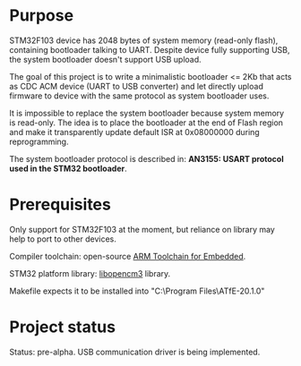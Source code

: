 # Purpose
STM32F103 device has 2048 bytes of system memory (read-only flash), containing bootloader talking to UART.
Despite device fully supporting USB, the system bootloader doesn't support USB upload.

The goal of this project is to write a minimalistic bootloader <= 2Kb that acts as CDC ACM device (UART to USB converter) and let directly upload firmware to device with the same protocol as system bootloader uses.

It is impossible to replace the system bootloader because system memory is read-only.
The idea is to place the bootloader at the end of Flash region and make it transparently update default ISR at 0x08000000 during reprogramming.

The system bootloader protocol is described in: **AN3155: USART protocol used in the STM32 bootloader**.

# Prerequisites
Only support for STM32F103 at the moment, but reliance on library may help to port to other devices.

Compiler toolchain: open-source [ARM Toolchain for Embedded](https://github.com/arm/arm-toolchain).

STM32 platform library: [libopencm3](https://github.com/libopencm3/libopencm3) library.

Makefile expects it to be installed into "C:\Program Files\ATfE-20.1.0"

# Project status
Status: pre-alpha.
USB communication driver is being implemented.
